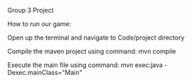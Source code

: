 Group 3 Project

How to run our game:

Open up the terminal and navigate to Code/project directory

Compile the maven project using command: mvn compile

Execute the main file using command: mvn exec:java -Dexec.mainClass="Main"
